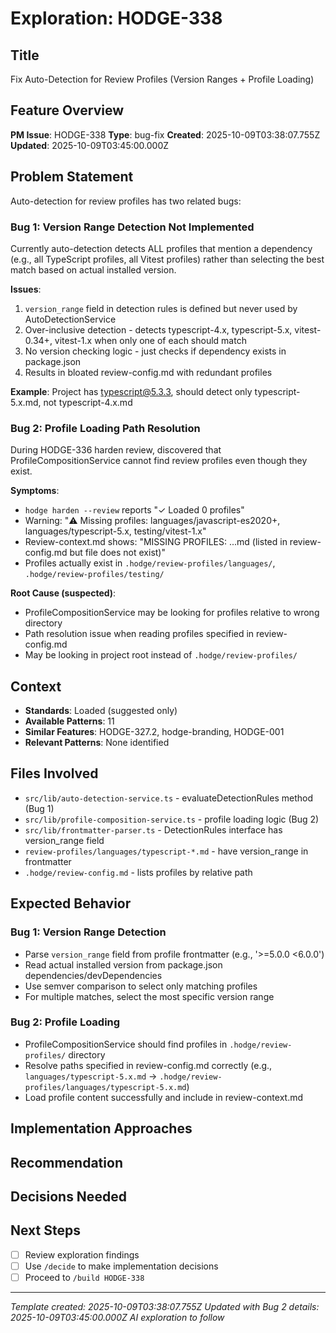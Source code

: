 # Exploration: HODGE-338

## Title
Fix Auto-Detection for Review Profiles (Version Ranges + Profile Loading)

## Feature Overview
**PM Issue**: HODGE-338
**Type**: bug-fix
**Created**: 2025-10-09T03:38:07.755Z
**Updated**: 2025-10-09T03:45:00.000Z

## Problem Statement

Auto-detection for review profiles has two related bugs:

### Bug 1: Version Range Detection Not Implemented
Currently auto-detection detects ALL profiles that mention a dependency (e.g., all TypeScript profiles, all Vitest profiles) rather than selecting the best match based on actual installed version.

**Issues**:
1. `version_range` field in detection rules is defined but never used by AutoDetectionService
2. Over-inclusive detection - detects typescript-4.x, typescript-5.x, vitest-0.34+, vitest-1.x when only one of each should match
3. No version checking logic - just checks if dependency exists in package.json
4. Results in bloated review-config.md with redundant profiles

**Example**: Project has typescript@5.3.3, should detect only typescript-5.x.md, not typescript-4.x.md

### Bug 2: Profile Loading Path Resolution
During HODGE-336 harden review, discovered that ProfileCompositionService cannot find review profiles even though they exist.

**Symptoms**:
- `hodge harden --review` reports "✓ Loaded 0 profiles"
- Warning: "⚠️ Missing profiles: languages/javascript-es2020+, languages/typescript-5.x, testing/vitest-1.x"
- Review-context.md shows: "MISSING PROFILES: ...md (listed in review-config.md but file does not exist)"
- Profiles actually exist in `.hodge/review-profiles/languages/`, `.hodge/review-profiles/testing/`

**Root Cause (suspected)**:
- ProfileCompositionService may be looking for profiles relative to wrong directory
- Path resolution issue when reading profiles specified in review-config.md
- May be looking in project root instead of `.hodge/review-profiles/`

## Context
- **Standards**: Loaded (suggested only)
- **Available Patterns**: 11
- **Similar Features**: HODGE-327.2, hodge-branding, HODGE-001
- **Relevant Patterns**: None identified

## Files Involved
- `src/lib/auto-detection-service.ts` - evaluateDetectionRules method (Bug 1)
- `src/lib/profile-composition-service.ts` - profile loading logic (Bug 2)
- `src/lib/frontmatter-parser.ts` - DetectionRules interface has version_range field
- `review-profiles/languages/typescript-*.md` - have version_range in frontmatter
- `.hodge/review-config.md` - lists profiles by relative path

## Expected Behavior

### Bug 1: Version Range Detection
- Parse `version_range` field from profile frontmatter (e.g., '>=5.0.0 <6.0.0')
- Read actual installed version from package.json dependencies/devDependencies
- Use semver comparison to select only matching profiles
- For multiple matches, select the most specific version range

### Bug 2: Profile Loading
- ProfileCompositionService should find profiles in `.hodge/review-profiles/` directory
- Resolve paths specified in review-config.md correctly (e.g., `languages/typescript-5.x.md` → `.hodge/review-profiles/languages/typescript-5.x.md`)
- Load profile content successfully and include in review-context.md

## Implementation Approaches
<!-- AI will generate 2-3 approaches here -->

## Recommendation
<!-- AI will provide recommendation -->

## Decisions Needed
<!-- AI will list decisions for /decide command -->

## Next Steps
- [ ] Review exploration findings
- [ ] Use `/decide` to make implementation decisions
- [ ] Proceed to `/build HODGE-338`

---
*Template created: 2025-10-09T03:38:07.755Z*
*Updated with Bug 2 details: 2025-10-09T03:45:00.000Z*
*AI exploration to follow*
